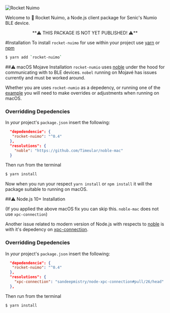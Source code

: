 ![Rocket Nuimo](https://github.com/pryomoax/nuimo-connect-node/raw/master/assets/rocket-nuimo.png)

Welcome to 🚀 Rocket Nuimo, a Node.js client package for Senic's Numio BLE device. 

<center>**⚠️ THIS PACKAGE IS NOT YET PUBLISHED! ⚠️**</center>

#Installation
To install `rocket-nuimo` for use within your project use [yarn](https://yarnpkg.com) or [npm](https://npmjs.com)

```bash
$ yarn add `rocket-nuimo`
```

##⚠️ macOS Mojave Installation
`rocket-numio` uses [noble](https://github.com/noble/noble) under the hood for communicating with to BLE devices. `nobel` running on Mojavé has issues currently and must be worked around.

Whether you are uses `rocket-numio` as a depedency, or running one of the [example](./examples) you will need to make overrides or adjustments when running on macOS.

### Overridding Depedencies

In *your* project's `package.json` insert the following:

```json
  "depedendencie": {
   "rocket-nuimo": "^0.4"   
  },
  "resolutions": {
    "noble": "https://github.com/Timeular/noble-mac"
  }
```

Then run from the terminal

```bash
$ yarn install
```

Now when you run your respect `yarn install` or `npm install` it will the package suitable to running on macOS.

##⚠️ Node.js 10+ Installation

(If you applied the above macOS fix you can skip this. `noble-mac` does not use `xpc-connection`)

Another issue related to modern version of Node.js with respects to [noble](https://github.com/noble/noble) is with it's depedency on [xpc-connection](https://github.com/sandeepmistry/node-xpc-connection).

### Overridding Depedencies

In *your* project's `package.json` insert the following:

```json
  "depedendencie": {
   "rocket-nuimo": "^0.4"   
  },
  "resolutions": {
    "xpc-connection": "sandeepmistry/node-xpc-connection#pull/26/head"
  },
```

Then run from the terminal

```bash
$ yarn install
```